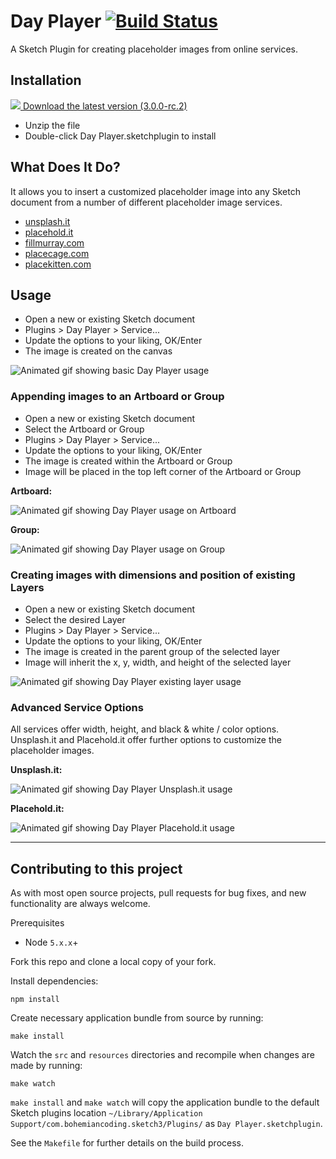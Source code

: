 # Day Player [![Build Status](https://travis-ci.org/tylergaw/day-player.svg)](https://travis-ci.org/tylergaw/day-player)
A Sketch Plugin for creating placeholder images from online services.

## Installation

[![](https://cl.ly/3E3y0L291G2C/dayplayer-sketch.png) Download the latest version (3.0.0-rc.2)](http://day-player.s3-website-us-east-1.amazonaws.com/releases/DayPlayer-3.0.0-rc.2.zip)
- Unzip the file
- Double-click Day Player.sketchplugin to install

## What Does It Do?
It allows you to insert a customized placeholder image into any Sketch document from a number
of different placeholder image services.

 - [unsplash.it](http://unsplash.it/)
 - [placehold.it](http://placehold.it/)
 - [fillmurray.com](http://www.fillmurray.com/)
 - [placecage.com](http://www.placecage.com/)
 - [placekitten.com](http://placekitten.com/)

## Usage
 - Open a new or existing Sketch document
 - Plugins > Day Player > Service...
 - Update the options to your liking, OK/Enter
 - The image is created on the canvas

![Animated gif showing basic Day Player usage](https://d3vv6lp55qjaqc.cloudfront.net/items/1q2S3E2B333G2m382A1v/Screen%20Recording%202016-11-13%20at%2001.52%20PM.gif)

### Appending images to an Artboard or Group
- Open a new or existing Sketch document
- Select the Artboard or Group
- Plugins > Day Player > Service...
- Update the options to your liking, OK/Enter
- The image is created within the Artboard or Group
- Image will be placed in the top left corner of the Artboard or Group

**Artboard:**

![Animated gif showing Day Player usage on Artboard](https://d3vv6lp55qjaqc.cloudfront.net/items/2P1n0t0H1o0y0E1J1I3t/Screen%20Recording%202016-11-13%20at%2001.58%20PM.gif)

**Group:**

![Animated gif showing Day Player usage on Group](https://d3vv6lp55qjaqc.cloudfront.net/items/3W0l0d0t322B1n0p1a3V/Screen%20Recording%202016-11-13%20at%2002.00%20PM.gif)

### Creating images with dimensions and position of existing Layers
- Open a new or existing Sketch document
- Select the desired Layer
- Plugins > Day Player > Service...
- Update the options to your liking, OK/Enter
- The image is created in the parent group of the selected layer
- Image will inherit the x, y, width, and height of the selected layer

![Animated gif showing Day Player existing layer usage](https://d3vv6lp55qjaqc.cloudfront.net/items/0c1x3l0m1r473F1s0q1h/Screen%20Recording%202016-11-13%20at%2002.10%20PM.gif)

### Advanced Service Options

All services offer width, height, and black & white / color options. Unsplash.it and Placehold.it offer further options to customize the placeholder images.

**Unsplash.it:**

![Animated gif showing Day Player Unsplash.it usage](https://d3vv6lp55qjaqc.cloudfront.net/items/3a1g161P1S0r0J2g030Y/Screen%20Recording%202016-11-13%20at%2002.15%20PM.gif)

**Placehold.it:**

![Animated gif showing Day Player Placehold.it usage](https://d3vv6lp55qjaqc.cloudfront.net/items/2H2w0o3U2A1U3D2Q3B1t/Screen%20Recording%202016-11-13%20at%2002.18%20PM.gif)

-------

## Contributing to this project

As with most open source projects, pull requests for bug fixes, and new functionality are always welcome.

Prerequisites

- Node `5.x.x`+

Fork this repo and clone a local copy of your fork.

Install dependencies:

```
npm install
```

Create necessary application bundle from source by running:

```
make install
```

Watch the `src` and `resources` directories and recompile when changes are made by running:

```
make watch
```

`make install` and `make watch` will copy the application bundle to the default Sketch plugins location `~/Library/Application Support/com.bohemiancoding.sketch3/Plugins/` as `Day Player.sketchplugin`.

See the `Makefile` for further details on the build process.
